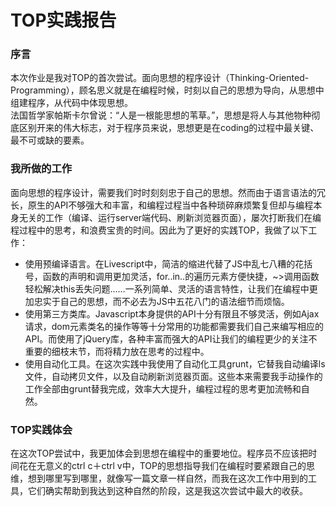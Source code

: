 # TOP实践报告
### 序言
本次作业是我对TOP的首次尝试。面向思想的程序设计（Thinking-Oriented-Programming），顾名思义就是在编程时候，时刻以自己的思想为导向，从思想中组建程序，从代码中体现思想。  
法国哲学家帕斯卡尔曾说：“人是一根能思想的苇草。”，思想是将人与其他物种彻底区别开来的伟大标志，对于程序员来说，思想更是在coding的过程中最关键、最不可或缺的要素。
### 我所做的工作
面向思想的程序设计，需要我们时时刻刻忠于自己的思想。然而由于语言语法的冗长，原生的API不够强大和丰富，和编程过程当中各种琐碎麻烦繁复但却与编程本身无关的工作（编译、运行server端代码、刷新浏览器页面），屡次打断我们在编程过程中的思考，和浪费宝贵的时间。因此为了更好的实践TOP，我做了以下工作：  

* 使用预编译语言。在Livescript中，简洁的缩进代替了JS中乱七八糟的花括号，函数的声明和调用更加灵活，for..in..的遍历元素方便快捷，~>调用函数轻松解决this丢失问题……一系列简单、灵活的语言特性，让我们在编程中更加忠实于自己的思想，而不必去为JS中五花八门的语法细节而烦恼。
* 使用第三方类库。Javascript本身提供的API十分有限且不够灵活，例如Ajax请求，dom元素类名的操作等等十分常用的功能都需要我们自己来编写相应的API。而使用了jQuery库，各种丰富而强大的API让我们的编程更少的关注不重要的细枝末节，而将精力放在思考的过程中。
* 使用自动化工具。在这次实践中我使用了自动化工具grunt，它替我自动编译ls文件，自动拷贝文件，以及自动刷新浏览器页面。这些本来需要我手动操作的工作全部由grunt替我完成，效率大大提升，编程过程的思考更加流畅和自然。  

### TOP实践体会
在这次TOP尝试中，我更加体会到思想在编程中的重要地位。程序员不应该把时间花在无意义的ctrl c＋ctrl v中，TOP的思想指导我们在编程时要紧跟自己的思维，想到哪里写到哪里，就像写一篇文章一样自然，而我在这次工作中用到的工具，它们确实帮助到我达到这种自然的阶段，这是我这次尝试中最大的收获。